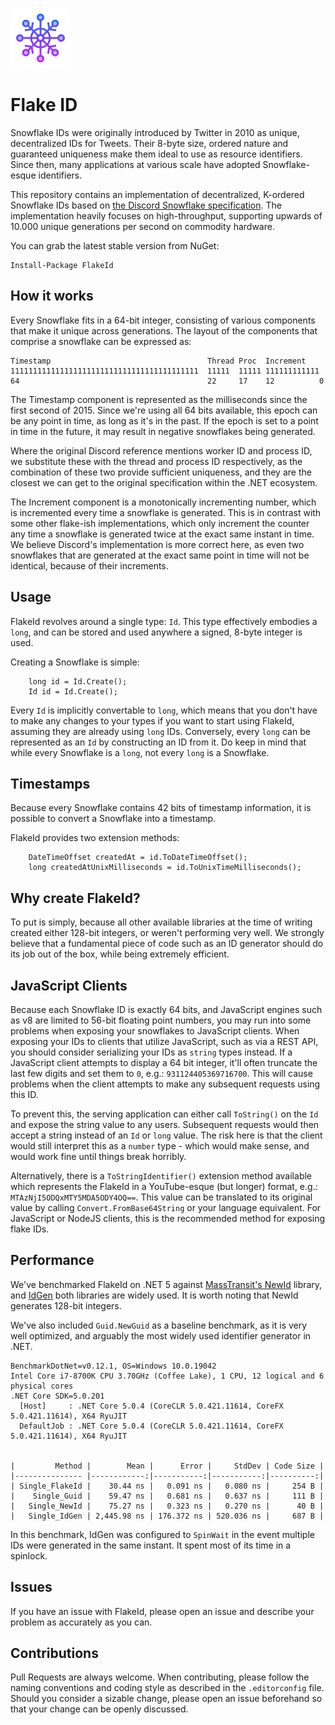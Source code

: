 ![Logo](./assets/snowflake-96.png)

# Flake ID

Snowflake IDs were originally introduced by Twitter in 2010 as unique, decentralized IDs for Tweets. Their 8-byte size, ordered nature and guaranteed uniqueness make them ideal to use as resource identifiers. Since then, many applications at various scale have adopted Snowflake-esque identifiers.

This repository contains an implementation of decentralized, K-ordered Snowflake IDs based on [the Discord Snowflake specification](https://discord.com/developers/docs/reference). The implementation heavily focuses on high-throughput, supporting upwards of 10.000 unique generations per second on commodity hardware.

You can grab the latest stable version from NuGet:

```
Install-Package FlakeId
```

## How it works

Every Snowflake fits in a 64-bit integer, consisting of various components that make it unique across generations.
The layout of the components that comprise a snowflake can be expressed as:

```
Timestamp                                   Thread Proc  Increment
111111111111111111111111111111111111111111  11111  11111 111111111111
64                                          22     17    12          0
```

The Timestamp component is represented as the milliseconds since the first second of 2015. Since we're using all 64 bits available, this epoch can be any point in time, as long as it's in the past. If the epoch is set to a point in time in the future, it may result in negative snowflakes being generated.

Where the original Discord reference mentions worker ID and process ID, we substitute these with the
thread and process ID respectively, as the combination of these two provide sufficient uniqueness, and they are
the closest we can get to the original specification within the .NET ecosystem.

The Increment component is a monotonically incrementing number, which is incremented every time a snowflake is generated.
This is in contrast with some other flake-ish implementations, which only increment the counter any time a snowflake is 
generated twice at the exact same instant in time. We believe Discord's implementation is more correct here,
as even two snowflakes that are generated at the exact same point in time will not be identical, because of their increments.

## Usage

FlakeId revolves around a single type: `Id`. This type effectively embodies a `long`, and can be stored and used anywhere a signed, 8-byte integer is used.

Creating a Snowflake is simple:

```
    long id = Id.Create();
    Id id = Id.Create();
```

Every `Id` is implicitly convertable to `long`, which means that you don't have to make any changes to your types if you want to start using FlakeId, assuming they are already using `long` IDs. Conversely, every `long` can be represented as an `Id` by constructing an ID from it. Do keep in mind that while every Snowflake is a `long`, not every `long` is a Snowflake.

## Timestamps

Because every Snowflake contains 42 bits of timestamp information, it is possible to convert a Snowflake into a timestamp. 

FlakeId provides two extension methods:

```
    DateTimeOffset createdAt = id.ToDateTimeOffset();
    long createdAtUnixMilliseconds = id.ToUnixTimeMilliseconds();
```

## Why create FlakeId?

To put is simply, because all other available libraries at the time of writing created either 128-bit integers, or weren't performing very well. We strongly believe that a fundamental piece of code such as an ID generator should do its job out of the box, while being extremely efficient.

## JavaScript Clients

Because each Snowflake ID is exactly 64 bits, and JavaScript engines such as v8 are limited to 56-bit floating point numbers, you may run into some problems when exposing your snowflakes to JavaScript clients. When exposing your IDs to clients that utilize JavaScript, such as via a REST API, you should consider serializing your IDs as `string` types instead. If a JavaScript client attempts to display a 64 bit integer, it'll often truncate the last few digits and set them to `0`, e.g.: `931124405369716700`. This will cause problems when the client attempts to make any subsequent requests using this ID.

To prevent this, the serving application can either call `ToString()` on the `Id` and expose the string value to any users. Subsequent requests would then accept a string instead of an `Id` or `long` value. The risk here is that the client would still interpret this as a `number` type - which would make sense, and would work fine until things break horribly.

Alternatively, there is a `ToStringIdentifier()` extension method available which represents the FlakeId in a YouTube-esque (but longer) format, e.g.: `MTAzNjI5ODQxMTY5MDA5ODY4OQ==`. This value can be translated to its original value by calling `Convert.FromBase64String` or your language equivalent. For JavaScript or NodeJS clients, this is the recommended method for exposing flake IDs.

## Performance

We've benchmarked FlakeId on .NET 5 against [MassTransit's NewId](https://github.com/phatboyg/NewId) library, and [IdGen](https://github.com/RobThree/IdGen) both libraries are widely used. It is worth noting that NewId generates 128-bit integers.

We've also included `Guid.NewGuid` as a baseline benchmark, as it is very well optimized, and arguably the most widely used identifier generator in .NET.

```
BenchmarkDotNet=v0.12.1, OS=Windows 10.0.19042
Intel Core i7-8700K CPU 3.70GHz (Coffee Lake), 1 CPU, 12 logical and 6 physical cores
.NET Core SDK=5.0.201
  [Host]     : .NET Core 5.0.4 (CoreCLR 5.0.421.11614, CoreFX 5.0.421.11614), X64 RyuJIT
  DefaultJob : .NET Core 5.0.4 (CoreCLR 5.0.421.11614, CoreFX 5.0.421.11614), X64 RyuJIT


|         Method |        Mean |      Error |     StdDev | Code Size |
|--------------- |------------:|-----------:|-----------:|----------:|
| Single_FlakeId |    30.44 ns |   0.091 ns |   0.080 ns |     254 B |
|    Single_Guid |    59.47 ns |   0.681 ns |   0.637 ns |     111 B |
|   Single_NewId |    75.27 ns |   0.323 ns |   0.270 ns |      40 B |
|   Single_IdGen | 2,445.98 ns | 176.372 ns | 520.036 ns |     687 B |
```

In this benchmark, IdGen was configured to `SpinWait` in the event multiple IDs were generated in the same instant. It spent most of its time in a spinlock.

## Issues

If you have an issue with FlakeId, please open an issue and describe your problem as accurately as you can.

## Contributions

Pull Requests are always welcome. When contributing, please follow the naming conventions and coding style as described in the `.editorconfig` file. Should you consider a sizable change, please open an issue beforehand so that your change can be openly discussed.
